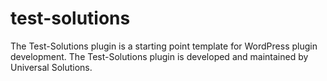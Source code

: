 # test-solutions
The Test-Solutions plugin is a starting point template for WordPress plugin development. The Test-Solutions plugin is developed and maintained by Universal Solutions.
